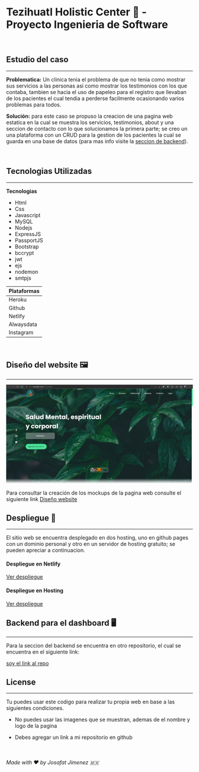# Tezihuatl Holistic Center :hospital: - Proyecto Ingenieria de Software
<br>

## Estudio del caso
---
**Problematica:** Un clinica tenia el problema de que no tenia como mostrar sus servicios a las personas asi como mostrar los testimonios con los que contaba, tambien se hacia el uso de papeleo para el registro que llevaban de los pacientes el cual tendia a perderse facilmente ocasionando varios problemas para todos.

**Solución:**  para este caso se propuso la creacion de una pagina web estatica en la cual se muestra los servicios, testimonios, about y una seccion de contacto con lo que solucionamos la primera parte; se creo un una plataforma con un CRUD para la gestion de los pacientes la cual se guarda en una base de datos (para mas info visite la [seccion de backend](https://github.com/JosafatJimenezB/tezihuatl_backend)).

<br>

## Tecnologias Utilizadas
---

**Tecnologias**
- Html        
- Css          
- Javascript            
- MySQL       
- Nodejs      
- ExpressJS   
- PassportJS  
- Bootstrap   
- bccrypt     
- jwt         
- ejs          
- nodemon     
- smtpjs      

| Plataformas |
| ----------- |
|  Heroku     |
|  Github     |
|  Netlify    |
|  Alwaysdata |
|  Instagram  |


<br>

## Diseño del website :framed_picture:
---
![vista previa](./Views/view.jpg)

Para consultar la creación de los mockups de la pagina web consulte el siguiente link [Diseño website](./Views/tezihuatl%20UI%20Definitiva.pdf)

<!-- ## Admin Dashboard

:construction: En construccion :construction:

<br> -->

## Despliegue :rocket:

---

El sitio web se encuentra desplegado en dos hosting, uno en github pages con un dominio personal y otro en un servidor de hosting gratuito; se pueden apreciar a continuacion.

#### Despliegue en Netlify

[Ver despliegue](https://admirable-basbousa-5b8685.netlify.app/#)

#### Despliegue en Hosting

[Ver despliegue](http://www.tezihuatlcenter.ml/)

## Backend para el dashboard :desktop_computer:

---

Para la seccion del backend se encuentra en otro repositorio, el cual se encuentra en el siguiente link:

[soy el link al repo](https://github.com/JosafatJimenezB/Tezihuatl_Backend)

## License

---

Tu puedes usar este codigo para realizar tu propia web en base a las siguientes condiciones.

- No puedes usar las imagenes que se muestran, ademas de el nombre y logo de la pagina

- Debes agregar un link a mi repositorio en github

<br>

###### Made with :heart: by Josafat Jimenez :mexico:
